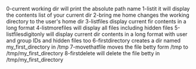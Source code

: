 0-current working dir will print the absolute path name
1-listit it will display the contents list of your current dir
2-bring me home changes the working directory to the user's home dir
3-listfiles display current fir contents in a long format
4-listmorefiles will display all files including hidden files
5-listfilesdigitonly will display current dir contents in a long format with user and group IDs and hidden files too
6-firstdirectory creates a dir named my_first_directory in /tmp
7-movethatfile moves the file betty form /tmp to /tmp/my_first_directory
8-firstdelete will delete the file betty in /tmp/my_first_directory
